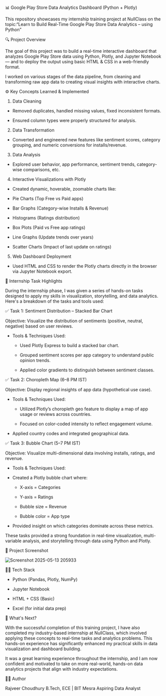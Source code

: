 📊 Google Play Store Data Analytics Dashboard (Python + Plotly)

This repository showcases my internship training project at NullClass on the topic:“Learn to Build Real-Time Google Play Store Data Analytics – using Python”

🔍 Project Overview

The goal of this project was to build a real-time interactive dashboard that analyzes Google Play Store data using Python, Plotly, and Jupyter Notebook — and to deploy the output using basic HTML & CSS in a web-friendly format.

I worked on various stages of the data pipeline, from cleaning and transforming raw app data to creating visual insights with interactive charts.

⚙️ Key Concepts Learned & Implemented

1) Data Cleaning

- Removed duplicates, handled missing values, fixed inconsistent formats.

- Ensured column types were properly structured for analysis.

2) Data Transformation

- Converted and engineered new features like sentiment scores, category grouping, and numeric conversions for installs/revenue.

3) Data Analysis

- Explored user behavior, app performance, sentiment trends, category-wise comparisons, etc.

4) Interactive Visualizations with Plotly

- Created dynamic, hoverable, zoomable charts like:

- Pie Charts (Top Free vs Paid apps)

- Bar Graphs (Category-wise Installs & Revenue)

- Histograms (Ratings distribution)

- Box Plots (Paid vs Free app ratings)

- Line Graphs (Update trends over years)

- Scatter Charts (Impact of last update on ratings)

5) Web Dashboard Deployment

- Used HTML and CSS to render the Plotly charts directly in the browser via Jupyter Notebook export.

🧪 Internship Task Highlights

During the internship phase, I was given a series of hands-on tasks designed to apply my skills in visualization, storytelling, and data analytics. Here's a breakdown of the tasks and tools used:

✅ Task 1: Sentiment Distribution – Stacked Bar Chart

Objective: Visualize the distribution of sentiments (positive, neutral, negative) based on user reviews.

- Tools & Techniques Used:

  - Used Plotly Express to build a stacked bar chart.

  - Grouped sentiment scores per app category to understand public opinion trends.

  - Applied color gradients to distinguish between sentiment classes.

✅ Task 2: Choropleth Map (6–8 PM IST)

Objective: Display regional insights of app data (hypothetical use case).

- Tools & Techniques Used:

  - Utilized Plotly’s choropleth geo feature to display a map of app usage or reviews across countries.

  - Focused on color-coded intensity to reflect engagement volume.

- Applied country codes and integrated geographical data.

✅ Task 3: Bubble Chart (5–7 PM IST)

Objective: Visualize multi-dimensional data involving installs, ratings, and revenue.

- Tools & Techniques Used:

- Created a Plotly bubble chart where:

  - X-axis = Categories

  - Y-axis = Ratings

  - Bubble size = Revenue

  - Bubble color = App type

- Provided insight on which categories dominate across these metrics.

These tasks provided a strong foundation in real-time visualization, multi-variable analysis, and storytelling through data using Python and Plotly.

📸 Project Screenshot

![Screenshot 2025-05-13 205933](https://github.com/user-attachments/assets/9192d0e0-4e31-4050-a1d5-73b1776e33de)

🧑‍💻 Tech Stack

- Python (Pandas, Plotly, NumPy)

- Jupyter Notebook

- HTML + CSS (Basic)

- Excel (for initial data prep)

🏁 What's Next?

With the successful completion of this training project, I have also completed my industry-based internship at NullClass, which involved applying these concepts to real-time tasks and analytics problems. This hands-on experience has significantly enhanced my practical skills in data visualization and dashboard building.

It was a great learning experience throughout the internship, and I am now confident and motivated to take on more real-world, hands-on data analytics projects that align with industry expectations.

👨‍🎓 Author

Rajveer Choudhury 
B.Tech, ECE | BIT Mesra 
Aspiring Data Analyst


